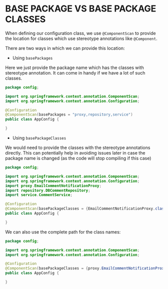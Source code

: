# BASE PACKAGE VS BASE PACKAGE CLASSES

When defining our configuration class, we use `@ComponentScan` to provide the location for classes which use stereotype annotations like `@Component`.

There are two ways in which we can provide this location:

- Using `basePackages`

Here we just provide the package name which has the classes with stereotype annotation. It can come in handy if we have a lot of such classes.

```java
package config;

import org.springframework.context.annotation.ComponentScan;
import org.springframework.context.annotation.Configuration;

@Configuration
@ComponentScan(basePackages = "proxy,repository,service")
public class AppConfig {

}
```

- Using `basePackageClasses`

We would need to provide the classes with the stereotype annotations directly. This can potentially help in avoiding issues later in case the package name is changed (as the code will stop compiling if this case)

```java
package config;

import org.springframework.context.annotation.ComponentScan;
import org.springframework.context.annotation.Configuration;
import proxy.EmailCommentNotificationProxy;
import repository.DBCommentRepository;
import service.CommentService;

@Configuration
@ComponentScan(basePackageClasses = {EmailCommentNotificationProxy.class, DBCommentRepository.class, CommentService.class})
public class AppConfig {

}
```

We can also use the complete path for the class names:

```java
package config;

import org.springframework.context.annotation.ComponentScan;
import org.springframework.context.annotation.Configuration;

@Configuration
@ComponentScan(basePackageClasses = {proxy.EmailCommentNotificationProxy.class, repository.DBCommentRepository.class, service.CommentService.class})
public class AppConfig {

}
```
